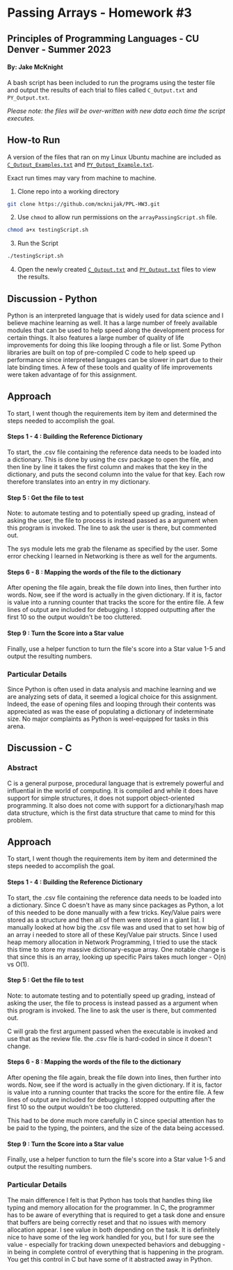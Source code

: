 # Passing Arrays - Homework #3

## Principles of Programming Languages - CU Denver - Summer 2023

#### By: Jake McKnight

A bash script has been included to run the programs using the tester file and output the results of each trial to files
called `C_Output.txt` and `PY_Output.txt`.

*Please note: the files will be over-written with new data each time the script executes.*

## How-to Run

A version of the files that ran on my Linux Ubuntu machine are included as [`C_Output_Examples.txt`](./C_Output_Example.txt) 
and [`PY_Output_Example.txt`](./PY_Output_Example.txt).

Exact run times may vary from machine to machine.

1. Clone repo into a working directory

```bash
git clone https://github.com/mcknijak/PPL-HW3.git
```

2. Use `chmod` to allow run permissions on the `arrayPassingScript.sh` file.

```bash
chmod a+x testingScript.sh
```

3. Run the Script

```bash
./testingScript.sh
```

4. Open the newly created [`C_Output.txt`](./C_Output.txt) and [`PY_Output.txt`](./PY_Output.txt) files to view the results.


## Discussion - Python

Python is an interpreted language that is widely used for data science and I believe machine learning as well. It has a
large number of freely available modules that can be used to help speed along the development process for certain things.
It also features a large number of quality of life improvements for doing this like looping through a file or list. 
Some Python libraries are built on top of pre-compiled C code to help speed up performance since interpreted languages can be slower
in part due to their late binding times. A few of these tools and quality of life improvements were taken advantage of
for this assignment.

## Approach

To start, I went though the requirements item by item and determined the steps needed to accomplish the goal.

#### Steps 1 - 4 : Building the Reference Dictionary

To start, the .csv file containing the reference data needs to be loaded into a dictionary.
This is done by using the csv package to open the file, and then line by line it takes the first column and makes that
the key in the dictionary, and puts the second column into the value for that key. Each row therefore translates into
an entry in my dictionary.

#### Step 5 : Get the file to test

Note: to automate testing and to potentially speed up grading, instead of asking the user, the file to process is instead
passed as a argument when this program is invoked. The line to ask the user is there, but commented out.

The sys module lets me grab the filename as specified by the user. Some error checking I learned in Networking is there as well
for the arguments.

#### Steps 6 - 8 : Mapping the words of the file to the dictionary

After opening the file again, break the file down into lines, then further into words. Now, see if the word is actually
in the given dictionary. If it is, factor is value into a running counter that tracks the score for the entire file.
A few lines of output are included for debugging. I stopped outputting after the first 10 so the output wouldn't be too cluttered.

#### Step 9 : Turn the Score into a Star value

Finally, use a helper function to turn the file's score into a Star value 1-5 and output the resulting numbers.

### Particular Details

Since Python is often used in data analysis and machine learning and we are analyzing sets of data, it seemed a logical choice
for this assignment. Indeed, the ease of opening files and looping through their contents was appreciated as was the ease 
of populating a dictionary of indeterminate size. No major complaints as Python is weel-equipped for tasks in this arena.

## Discussion - C

### Abstract 

C is a general purpose, procedural language that is extremely powerful and influential in the world of computing. It is
compiled and while it does have support for simple structures, it does not support object-oriented programming. It also
does not come with support for a dictionary/hash map data structure, which is the first data structure that came to mind
for this problem. 

## Approach

To start, I went though the requirements item by item and determined the steps needed to accomplish the goal.

#### Steps 1 - 4 : Building the Reference Dictionary

To start, the .csv file containing the reference data needs to be loaded into a dictionary.
Since C doesn't have as many since packages as Python, a lot of this needed to be done manually with a few tricks.
Key/Value pairs were stored as a structure and then all of them were stored in a giant list. I manually looked at how big the .csv file was and 
used that to set how big of an array i needed to store all of these Key/Value pair structs. Since I used heap memory allocation in 
Network Programming, I tried to use the stack this time to store my massive dictionary-esque array. One notable change is that since this
is an array, looking up specific Pairs takes much longer - O(n) vs O(1).

#### Step 5 : Get the file to test

Note: to automate testing and to potentially speed up grading, instead of asking the user, the file to process is instead
passed as a argument when this program is invoked. The line to ask the user is there, but commented out.

C will grab the first argument passed when the executable is invoked and use that as the review file. the .csv file is hard-coded in since it doesn't change.

#### Steps 6 - 8 : Mapping the words of the file to the dictionary

After opening the file again, break the file down into lines, then further into words. Now, see if the word is actually
in the given dictionary. If it is, factor is value into a running counter that tracks the score for the entire file.
A few lines of output are included for debugging. I stopped outputting after the first 10 so the output wouldn't be too cluttered.

This had to be done much more carefully in C since special attention has to be paid to the typing, the pointers, and the size of the data being accessed.

#### Step 9 : Turn the Score into a Star value

Finally, use a helper function to turn the file's score into a Star value 1-5 and output the resulting numbers.


### Particular Details

The main difference I felt is that Python has tools that handles thing like typing and memory allocation for the programmer. In C,
the programmer has to be aware of everything that is required to get a task done and ensure that buffers are being correctly reset and that no
issues with memory allocation appear. I see value in both depending on the task. It is definitely nice to have some of the leg work handled for you,
but I for sure see the value - especially for tracking down unexpected behaviors and debugging - in being in complete control of everything that is happening in the program. You get this control in C but have some of it abstracted away in Python.